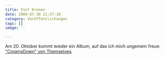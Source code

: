 ```yaml
---
title: Fünf Kronen
date: 2009-07-30 21:37:10
category: Veröffentlichungen
tags: []
image: ''

---
```


Am 20. Oktober kommt wieder ein Album, auf das ich mich ungemein freue: ["CrownsDown" von Themselves](http://pitchfork.com/news/36079-new-release-themselves-icrownsdowni/).
